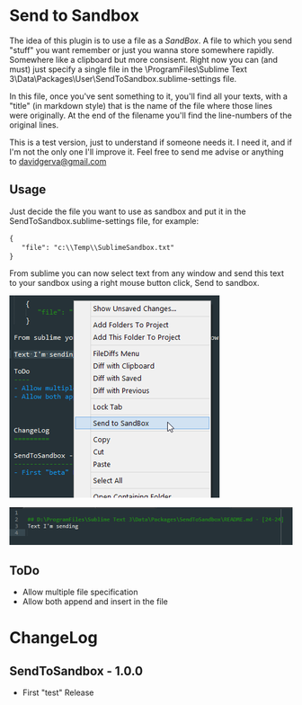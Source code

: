 Send to Sandbox
===============
The idea of this plugin is to use a file as a _SandBox_. A file to which you send "stuff" you want remember or just you wanna store
somewhere rapidly. Somewhere like a clipboard but more consisent.
Right now you can (and must) just specify a single file in the \ProgramFiles\Sublime Text 3\Data\Packages\User\SendToSandbox.sublime-settings file.

In this file, once you've sent something to it, you'll find all your texts, with a "title" (in markdown style) that is the name of the file where those lines were originally. At the end of the filename you'll find the line-numbers of the original lines.

This is a test version, just to understand if someone needs it. I need it, and if I'm not the only one I'll improve it.
Feel free to send me advise or anything to davidgerva@gmail.com


Usage
-----
Just decide the file you want to use as sandbox and put it in the SendToSandbox.sublime-settings file, for example:


    {
       "file": "c:\\Temp\\SublimeSandbox.txt"
    }

From sublime you can now select text from any window and send this text to your sandbox using a right mouse button click, Send to sandbox.

![Send](./images/Send.png)

![SandBox](./images/SandBox.png)

ToDo
----
- Allow multiple file specification
- Allow both append and insert in the file



ChangeLog
=========

SendToSandbox - 1.0.0
---------------------
- First "test" Release
